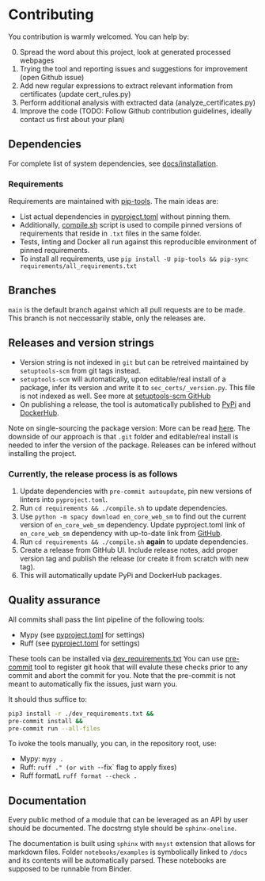 # Contributing

You contribution is warmly welcomed. You can help by:

 0. Spread the word about this project, look at generated processed webpages
 1. Trying the tool and reporting issues and suggestions for improvement (open Github issue)
 2. Add new regular expressions to extract relevant information from certificates (update cert_rules.py)
 3. Perform additional analysis with extracted data (analyze_certificates.py)
 3. Improve the code (TODO: Follow Github contribution guidelines, ideally contact us first about your plan)

## Dependencies

For complete list of system dependencies, see [docs/installation](https://seccerts.org/docs/installation.html).

### Requirements

Requirements are maintained with [pip-tools](https://github.com/jazzband/pip-tools). The main ideas are:
- List actual dependencies in [pyproject.toml](https://github.com/crocs-muni/sec-certs/blob/main/pyproject.toml) without pinning them.
- Additionally, [compile.sh](https://github.com/crocs-muni/sec-certs/blob/main/requirements/compile.sh) script is used to compile pinned versions of requirements that reside in `.txt` files in the same folder.
- Tests, linting and Docker all run against this reproducible environment of pinned requirements.
- To install all requirements, use `pip install -U pip-tools && pip-sync requirements/all_requirements.txt`

## Branches

`main` is the default branch against which all pull requests are to be made. This branch is not neccessarily stable, only the releases are.

## Releases and version strings

- Version string is not indexed in `git` but can be retreived maintained by `setuptools-scm` from git tags instead.
- `setuptools-scm` will automatically, upon editable/real install of a package, infer its version and write it to `sec_certs/_version.py`. This file is not indexed as well. See more at [setuptools-scm GitHub](https://github.com/pypa/setuptools_scm)
- On publishing a release, the tool is automatically published to [PyPi](https://pypi.org/project/sec-certs/) and [DockerHub](https://hub.docker.com/repository/docker/seccerts/sec-certs).

Note on single-sourcing the package version: More can be read [here](https://packaging.python.org/en/latest/guides/single-sourcing-package-version/). The downside of our approach is that `.git` folder and editable/real install is needed to infer the version of the package. Releases can be infered without installing the project.

### Currently, the release process is as follows

1. Update dependencies with `pre-commit autoupdate`, pin new versions of linters into `pyproject.toml`.
2. Run `cd requirements && ./compile.sh` to update dependencies.
3. Use `python -m spacy download en_core_web_sm` to find out the current version of `en_core_web_sm` dependency. Update pyproject.toml link of `en_core_web_sm` dependency with up-to-date link from [GitHub](https://github.com/explosion/spacy-models/releases).
4. Run `cd requirements && ./compile.sh` **again** to update dependencies.
5. Create a release from GitHub UI. Include release notes, add proper version tag and publish the release (or create it from scratch with new tag).
6. This will automatically update PyPi and DockerHub packages.


## Quality assurance

All commits shall pass the lint pipeline of the following tools:

- Mypy (see [pyproject.toml](https://github.com/crocs-muni/sec-certs/blob/main/pyproject.toml) for settings)
- Ruff (see [pyproject.toml](https://github.com/crocs-muni/sec-certs/blob/main/pyproject.toml) for settings)

These tools can be installed via [dev_requirements.txt](https://github.com/crocs-muni/sec-certs/blob/main/dev_requirements.txt) You can use [pre-commit](https://pre-commit.com/) tool to register git hook that will evalute these checks prior to any commit and abort the commit for you. Note that the pre-commit is not meant to automatically fix the issues, just warn you.

It should thus suffice to:

```bash
pip3 install -r ./dev_requirements.txt &&
pre-commit install &&
pre-commit run --all-files
```

To ivoke the tools manually, you can, in the repository root, use:
- Mypy: `mypy .`
- Ruff: `ruff ." (or with `--fix` flag to apply fixes)
- Ruff formatL `ruff format --check .`

## Documentation

Every public method of a module that can be leveraged as an API by user should be documented. The docstrng style should
be `sphinx-oneline`.

The documentation is built using `sphinx` with `mnyst` extension that allows for markdown files. Folder `notebooks/examples` is symbolically linked to `/docs` and its contents will be automatically parsed. These notebooks are supposed to be runnable from Binder.
